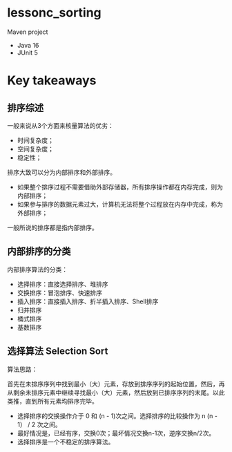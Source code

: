 # lessonc_sorting

Maven project 
- Java 16
- JUnit 5


# Key takeaways

## 排序综述

一般来说从3个方面来核量算法的优劣：
- 时间复杂度；
- 空间复杂度；
- 稳定性；

排序大致可以分为内部排序和外部排序。
- 如果整个排序过程不需要借助外部存储器，所有排序操作都在内存完成，则为内部排序；
- 如果参与排序的数据元素过大，计算机无法将整个过程放在内存中完成，称为外部排序；

一般所说的排序都是指内部排序。

## 内部排序的分类

内部排序算法的分类：
- 选择排序：直接选择排序、堆排序
- 交换排序：冒泡排序、快速排序
- 插入排序：直接插入排序、折半插入排序、Shell排序
- 归并排序
- 桶式排序
- 基数排序


## 选择算法 Selection Sort

算法思路：

首先在未排序序列中找到最小（大）元素，存放到排序序列的起始位置，然后，再从剩余未排序元素中继续寻找最小（大）元素，然后放到已排序序列的末尾。以此类推，直到所有元素均排序完毕。

- 选择排序的交换操作介于 0 和 (n - 1)次之间。选择排序的比较操作为 n (n - 1） / 2 次之间。
- 最好情况是，已经有序，交换0次；最坏情况交换n-1次，逆序交换n/2次。
- 选择排序是一个不稳定的排序算法。
